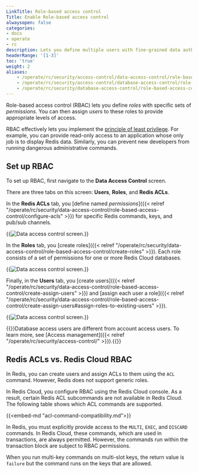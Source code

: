 ```yaml
---
LinkTitle: Role-based access control
Title: Enable Role-based access control
alwaysopen: false
categories:
- docs
- operate
- rc
description: Lets you define multiple users with fine-grained data authorization features.
headerRange: '[1-3]'
toc: 'true'
weight: 2
aliases:
    - /operate/rc/security/access-control/data-access-control/role-based-access-control/
    - /operate/rc/security/access-control/database-access-control/role-based-access-control/
    - /operate/rc/security/database-access-control/role-based-access-control/
---
```


Role-based access control (RBAC) lets you define *roles* with specific sets of *permissions*. You can then assign *users* to these roles
to provide appropriate levels of access.

RBAC effectively lets you implement the [principle of least privilege](https://en.wikipedia.org/wiki/Principle_of_least_privilege). For example, you can provide
read-only access to an application whose only job is to display Redis data. Similarly, you can prevent new developers from running dangerous administrative commands.


## Set up RBAC

To set up RBAC, first navigate to the **Data Access Control** screen.

There are three tabs on this screen: **Users**, **Roles**, and **Redis ACLs**.

In the **Redis ACLs** tab, you [define named *permissions*]({{< relref "/operate/rc/security/data-access-control/role-based-access-control/configure-acls" >}}) for specific Redis commands, keys, and pub/sub channels.

{{<image filename="images/rc/data-access-control-acls.png" alt="Data access control screen." >}}

In the **Roles** tab, you [create roles]({{< relref "/operate/rc/security/data-access-control/role-based-access-control/create-roles" >}}). Each role consists of a set of permissions for one or more Redis Cloud databases.

{{<image filename="images/rc/data-access-control-roles.png" alt="Data access control screen." >}}

Finally, in the **Users** tab, you [create users]({{< relref "/operate/rc/security/data-access-control/role-based-access-control/create-assign-users" >}}) and [assign each user a role]({{< relref "/operate/rc/security/data-access-control/role-based-access-control/create-assign-users#assign-roles-to-existing-users" >}}).

{{<image filename="images/rc/data-access-control-users.png" alt="Data access control screen." >}}

{{<note>}}Database access users are different from account access users. To learn more, see [Access management]({{< relref "/operate/rc/security/access-control/" >}}).{{</note>}}


## Redis ACLs vs. Redis Cloud RBAC

In Redis, you can create users and assign ACLs to them using the `ACL` command. However, 
Redis does not support generic roles.

In Redis Cloud, you configure RBAC using the Redis Cloud console. As a result, certain Redis ACL
subcommands are not available in Redis Cloud. The following table shows which ACL commands are supported.

{{<embed-md "acl-command-compatibility.md">}}

In Redis, you must explicitly provide access to the `MULTI`, `EXEC`, and `DISCARD` commands.
In Redis Cloud, these commands, which are used in transactions, are always permitted. However, the commands
run within the transaction block are subject to RBAC permissions.

When you run multi-key commands on multi-slot keys, the return value is `failure` but the command runs on the keys that are allowed.



